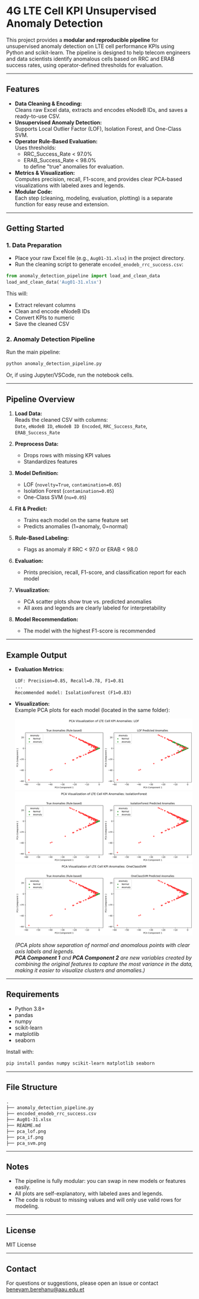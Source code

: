 # 4G LTE Cell KPI Unsupervised Anomaly Detection

This project provides a **modular and reproducible pipeline** for unsupervised anomaly detection on LTE cell performance KPIs using Python and scikit-learn. The pipeline is designed to help telecom engineers and data scientists identify anomalous cells based on RRC and ERAB success rates, using operator-defined thresholds for evaluation.

---

## Features

- **Data Cleaning & Encoding:**  
  Cleans raw Excel data, extracts and encodes eNodeB IDs, and saves a ready-to-use CSV.
- **Unsupervised Anomaly Detection:**  
  Supports Local Outlier Factor (LOF), Isolation Forest, and One-Class SVM.
- **Operator Rule-Based Evaluation:**  
  Uses thresholds:  
  - RRC_Success_Rate < 97.0%  
  - ERAB_Success_Rate < 98.0%  
  to define "true" anomalies for evaluation.
- **Metrics & Visualization:**  
  Computes precision, recall, F1-score, and provides clear PCA-based visualizations with labeled axes and legends.
- **Modular Code:**  
  Each step (cleaning, modeling, evaluation, plotting) is a separate function for easy reuse and extension.

---

## Getting Started

### 1. Data Preparation

- Place your raw Excel file (e.g., `Aug01-31.xlsx`) in the project directory.
- Run the cleaning script to generate `encoded_enodeb_rrc_success.csv`:

```python
from anomaly_detection_pipeline import load_and_clean_data
load_and_clean_data('Aug01-31.xlsx')
```

This will:
- Extract relevant columns
- Clean and encode eNodeB IDs
- Convert KPIs to numeric
- Save the cleaned CSV

### 2. Anomaly Detection Pipeline

Run the main pipeline:

```python
python anomaly_detection_pipeline.py
```

Or, if using Jupyter/VSCode, run the notebook cells.

---

## Pipeline Overview

1. **Load Data:**  
   Reads the cleaned CSV with columns:  
   `Date`, `eNodeB ID`, `eNodeB ID Encoded`, `RRC_Success_Rate`, `ERAB_Success_Rate`

2. **Preprocess Data:**  
   - Drops rows with missing KPI values
   - Standardizes features

3. **Model Definition:**  
   - LOF (`novelty=True`, `contamination=0.05`)
   - Isolation Forest (`contamination=0.05`)
   - One-Class SVM (`nu=0.05`)

4. **Fit & Predict:**  
   - Trains each model on the same feature set
   - Predicts anomalies (1=anomaly, 0=normal)

5. **Rule-Based Labeling:**  
   - Flags as anomaly if RRC < 97.0 or ERAB < 98.0

6. **Evaluation:**  
   - Prints precision, recall, F1-score, and classification report for each model

7. **Visualization:**  
   - PCA scatter plots show true vs. predicted anomalies  
   - All axes and legends are clearly labeled for interpretability

8. **Model Recommendation:**  
   - The model with the highest F1-score is recommended

---

## Example Output

- **Evaluation Metrics:**  
  ```
  LOF: Precision=0.85, Recall=0.78, F1=0.81
  ...
  Recommended model: IsolationForest (F1=0.83)
  ```

- **Visualization:**  
  Example PCA plots for each model (located in the same folder):

  ![LOF](pca_lof.png)
  ![IF](pca_if.png)
  ![SVM](pca_svm.png) 

  *(PCA plots show separation of normal and anomalous points with clear axis labels and legends.  
  **PCA Component 1** and **PCA Component 2** are new variables created by combining the original features to capture the most variance in the data, making it easier to visualize clusters and anomalies.)*

---

## Requirements

- Python 3.8+
- pandas
- numpy
- scikit-learn
- matplotlib
- seaborn

Install with:

```bash
pip install pandas numpy scikit-learn matplotlib seaborn
```

---

## File Structure

```
.
├── anomaly_detection_pipeline.py
├── encoded_enodeb_rrc_success.csv
├── Aug01-31.xlsx
├── README.md
├── pca_lof.png
├── pca_if.png
├── pca_svm.png
```

---

## Notes

- The pipeline is fully modular: you can swap in new models or features easily.
- All plots are self-explanatory, with labeled axes and legends.
- The code is robust to missing values and will only use valid rows for modeling.

---

## License

MIT License

---

## Contact

For questions or suggestions, please open an issue or contact beneyam.berehanu@aau.edu.et
